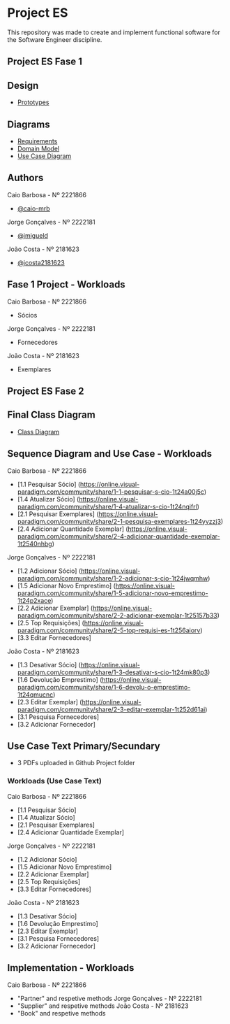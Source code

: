 
# Project ES

This repository was made to create and implement functional software for the Software Engineer discipline.

## Project ES Fase 1
## Design

- [Prototypes](https://www.figma.com/file/TsrRor4JOI7iGXT4iBUimx/prototipes_es?type=design&node-id=0%3A1&mode=design&t=V31ZtehsE9T3mUZI-1)

## Diagrams

- [Requirements](https://online.visual-paradigm.com/share.jsp?id=333332323139352d39)
- [Domain Model](https://online.visual-paradigm.com/share.jsp?id=333332323139352d32)
- [Use Case Diagram](https://online.visual-paradigm.com/share.jsp?id=333332323139352d31)

## Authors
Caio Barbosa - Nº 2221866
- [@caio-mrb](https://www.github.com/caio-mrb)
  
Jorge Gonçalves - Nº 2222181
- [@jmigueld](https://www.github.com/jmigueld)
  
João Costa - Nº 2181623
- [@jcosta2181623](https://www.github.com/jcosta2181623)

## Fase 1 Project - Workloads
Caio Barbosa - Nº 2221866
  - Sócios
    
Jorge Gonçalves - Nº 2222181
  - Fornecedores
    
João Costa - Nº 2181623
  - Exemplares

## Project ES Fase 2
## Final Class Diagram
- [Class Diagram](https://online.visual-paradigm.com/share.jsp?id=333332323139352d3239)
  
## Sequence Diagram and Use Case - Workloads
Caio Barbosa - Nº 2221866
- [1.1 Pesquisar Sócio] (https://online.visual-paradigm.com/community/share/1-1-pesquisar-s-cio-1t24a00j5c)
- [1.4 Atualizar Sócio] (https://online.visual-paradigm.com/community/share/1-4-atualizar-s-cio-1t24nqifrl)
- [2.1 Pesquisar Exemplares] (https://online.visual-paradigm.com/community/share/2-1-pesquisa-exemplares-1t24yvzzj3)
- [2.4 Adicionar Quantidade Exemplar] (https://online.visual-paradigm.com/community/share/2-4-adicionar-quantidade-exemplar-1t2540nhbg)
    
Jorge Gonçalves - Nº 2222181
- [1.2 Adicionar Sócio] (https://online.visual-paradigm.com/community/share/1-2-adicionar-s-cio-1t24jwqmhw)
- [1.5 Adicionar Novo Emprestimo] (https://online.visual-paradigm.com/community/share/1-5-adicionar-novo-emprestimo-1t24p2xace)
- [2.2 Adicionar Exemplar] (https://online.visual-paradigm.com/community/share/2-2-adicionar-exemplar-1t25157b33)
- [2.5 Top Requisições] (https://online.visual-paradigm.com/community/share/2-5-top-requisi-es-1t256aiorv)
- [3.3 Editar Fornecedores]
  
João Costa - Nº 2181623
- [1.3 Desativar Sócio] (https://online.visual-paradigm.com/community/share/1-3-desativar-s-cio-1t24mk80p3)
- [1.6 Devolução Emprestimo] (https://online.visual-paradigm.com/community/share/1-6-devolu-o-emprestimo-1t24qmucnc)
- [2.3 Editar Exemplar] (https://online.visual-paradigm.com/community/share/2-3-editar-exemplar-1t252d61ai)
- [3.1 Pesquisa Fornecedores]
- [3.2 Adicionar Fornecedor]
  
## Use Case Text Primary/Secundary
- 3 PDFs uploaded in Github Project folder
### Workloads (Use Case Text)
Caio Barbosa - Nº 2221866
- [1.1 Pesquisar Sócio] 
- [1.4 Atualizar Sócio]
- [2.1 Pesquisar Exemplares] 
- [2.4 Adicionar Quantidade Exemplar] 
    
Jorge Gonçalves - Nº 2222181
- [1.2 Adicionar Sócio] 
- [1.5 Adicionar Novo Emprestimo] 
- [2.2 Adicionar Exemplar] 
- [2.5 Top Requisições]
- [3.3 Editar Fornecedores]
  
João Costa - Nº 2181623
- [1.3 Desativar Sócio] 
- [1.6 Devolução Emprestimo]
- [2.3 Editar Exemplar] 
- [3.1 Pesquisa Fornecedores]
- [3.2 Adicionar Fornecedor]
  
## Implementation - Workloads
Caio Barbosa - Nº 2221866
- "Partner" and respetive methods
Jorge Gonçalves - Nº 2222181
- "Supplier" and respetive methods
João Costa - Nº 2181623
- "Book" and respetive methods
